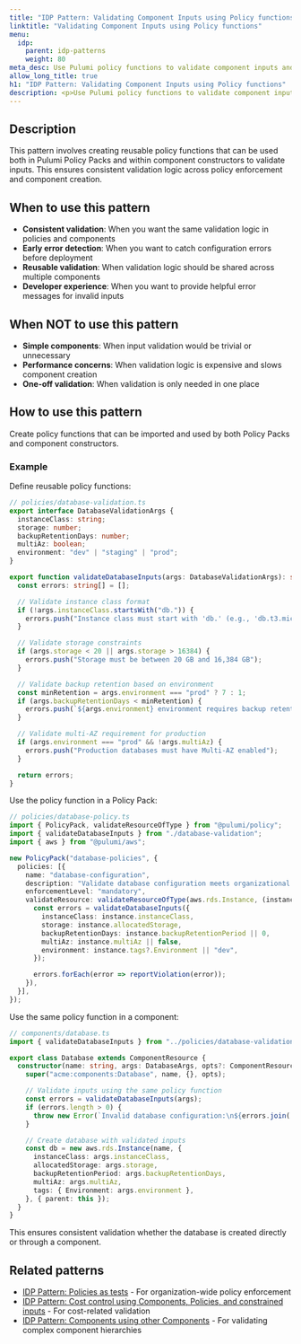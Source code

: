 ```yaml
---
title: "IDP Pattern: Validating Component Inputs using Policy functions"
linktitle: "Validating Component Inputs using Policy functions"
menu:
  idp:
    parent: idp-patterns
    weight: 80
meta_desc: Use Pulumi policy functions to validate component inputs and enforce constraints at the component level
allow_long_title: true
h1: "IDP Pattern: Validating Component Inputs using Policy functions"
description: <p>Use Pulumi policy functions to validate component inputs and enforce constraints at the component level.</p>
---
```


## Description

This pattern involves creating reusable policy functions that can be used both in Pulumi Policy Packs and within component constructors to validate inputs. This ensures consistent validation logic across policy enforcement and component creation.

## When to use this pattern

- **Consistent validation**: When you want the same validation logic in policies and components
- **Early error detection**: When you want to catch configuration errors before deployment
- **Reusable validation**: When validation logic should be shared across multiple components
- **Developer experience**: When you want to provide helpful error messages for invalid inputs

## When NOT to use this pattern

- **Simple components**: When input validation would be trivial or unnecessary
- **Performance concerns**: When validation logic is expensive and slows component creation
- **One-off validation**: When validation is only needed in one place

## How to use this pattern

Create policy functions that can be imported and used by both Policy Packs and component constructors.

### Example

Define reusable policy functions:

```typescript
// policies/database-validation.ts
export interface DatabaseValidationArgs {
  instanceClass: string;
  storage: number;
  backupRetentionDays: number;
  multiAz: boolean;
  environment: "dev" | "staging" | "prod";
}

export function validateDatabaseInputs(args: DatabaseValidationArgs): string[] {
  const errors: string[] = [];

  // Validate instance class format
  if (!args.instanceClass.startsWith("db.")) {
    errors.push("Instance class must start with 'db.' (e.g., 'db.t3.micro')");
  }

  // Validate storage constraints
  if (args.storage < 20 || args.storage > 16384) {
    errors.push("Storage must be between 20 GB and 16,384 GB");
  }

  // Validate backup retention based on environment
  const minRetention = args.environment === "prod" ? 7 : 1;
  if (args.backupRetentionDays < minRetention) {
    errors.push(`${args.environment} environment requires backup retention >= ${minRetention} days`);
  }

  // Validate multi-AZ requirement for production
  if (args.environment === "prod" && !args.multiAz) {
    errors.push("Production databases must have Multi-AZ enabled");
  }

  return errors;
}
```

Use the policy function in a Policy Pack:

```typescript
// policies/database-policy.ts
import { PolicyPack, validateResourceOfType } from "@pulumi/policy";
import { validateDatabaseInputs } from "./database-validation";
import { aws } from "@pulumi/aws";

new PolicyPack("database-policies", {
  policies: [{
    name: "database-configuration",
    description: "Validate database configuration meets organizational standards",
    enforcementLevel: "mandatory",
    validateResource: validateResourceOfType(aws.rds.Instance, (instance, args, reportViolation) => {
      const errors = validateDatabaseInputs({
        instanceClass: instance.instanceClass,
        storage: instance.allocatedStorage,
        backupRetentionDays: instance.backupRetentionPeriod || 0,
        multiAz: instance.multiAz || false,
        environment: instance.tags?.Environment || "dev",
      });

      errors.forEach(error => reportViolation(error));
    }),
  }],
});
```

Use the same policy function in a component:

```typescript
// components/database.ts
import { validateDatabaseInputs } from "../policies/database-validation";

export class Database extends ComponentResource {
  constructor(name: string, args: DatabaseArgs, opts?: ComponentResourceOptions) {
    super("acme:components:Database", name, {}, opts);

    // Validate inputs using the same policy function
    const errors = validateDatabaseInputs(args);
    if (errors.length > 0) {
      throw new Error(`Invalid database configuration:\n${errors.join('\n')}`);
    }

    // Create database with validated inputs
    const db = new aws.rds.Instance(name, {
      instanceClass: args.instanceClass,
      allocatedStorage: args.storage,
      backupRetentionPeriod: args.backupRetentionDays,
      multiAz: args.multiAz,
      tags: { Environment: args.environment },
    }, { parent: this });
  }
}
```

This ensures consistent validation whether the database is created directly or through a component.

## Related patterns

- [IDP Pattern: Policies as tests](/docs/idp/well-architected/patterns/policies-as-tests) - For organization-wide policy enforcement
- [IDP Pattern: Cost control using Components, Policies, and constrained inputs](/docs/idp/well-architected/patterns/cost-control-using-components-policies-constrained-inputs) - For cost-related validation
- [IDP Pattern: Components using other Components](/docs/idp/well-architected/patterns/components-using-other-components) - For validating complex component hierarchies
